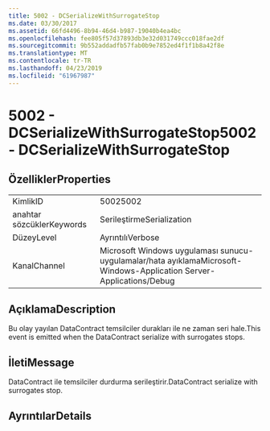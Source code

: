 ```yaml
---
title: 5002 - DCSerializeWithSurrogateStop
ms.date: 03/30/2017
ms.assetid: 66fd4496-8b94-46d4-b987-19040b4ea4bc
ms.openlocfilehash: fee805f57d37893db3e32d031749ccc018fae2df
ms.sourcegitcommit: 9b552addadfb57fab0b9e7852ed4f1f1b8a42f8e
ms.translationtype: MT
ms.contentlocale: tr-TR
ms.lasthandoff: 04/23/2019
ms.locfileid: "61967987"
---
```

# <a name="5002---dcserializewithsurrogatestop"></a><span data-ttu-id="b4fbf-102">5002 - DCSerializeWithSurrogateStop</span><span class="sxs-lookup"><span data-stu-id="b4fbf-102">5002 - DCSerializeWithSurrogateStop</span></span>
## <a name="properties"></a><span data-ttu-id="b4fbf-103">Özellikler</span><span class="sxs-lookup"><span data-stu-id="b4fbf-103">Properties</span></span>  
  
|||  
|-|-|  
|<span data-ttu-id="b4fbf-104">Kimlik</span><span class="sxs-lookup"><span data-stu-id="b4fbf-104">ID</span></span>|<span data-ttu-id="b4fbf-105">5002</span><span class="sxs-lookup"><span data-stu-id="b4fbf-105">5002</span></span>|  
|<span data-ttu-id="b4fbf-106">anahtar sözcükler</span><span class="sxs-lookup"><span data-stu-id="b4fbf-106">Keywords</span></span>|<span data-ttu-id="b4fbf-107">Serileştirme</span><span class="sxs-lookup"><span data-stu-id="b4fbf-107">Serialization</span></span>|  
|<span data-ttu-id="b4fbf-108">Düzey</span><span class="sxs-lookup"><span data-stu-id="b4fbf-108">Level</span></span>|<span data-ttu-id="b4fbf-109">Ayrıntılı</span><span class="sxs-lookup"><span data-stu-id="b4fbf-109">Verbose</span></span>|  
|<span data-ttu-id="b4fbf-110">Kanal</span><span class="sxs-lookup"><span data-stu-id="b4fbf-110">Channel</span></span>|<span data-ttu-id="b4fbf-111">Microsoft Windows uygulaması sunucu-uygulamalar/hata ayıklama</span><span class="sxs-lookup"><span data-stu-id="b4fbf-111">Microsoft-Windows-Application Server-Applications/Debug</span></span>|  
  
## <a name="description"></a><span data-ttu-id="b4fbf-112">Açıklama</span><span class="sxs-lookup"><span data-stu-id="b4fbf-112">Description</span></span>  
 <span data-ttu-id="b4fbf-113">Bu olay yayılan DataContract temsilciler durakları ile ne zaman seri hale.</span><span class="sxs-lookup"><span data-stu-id="b4fbf-113">This event is emitted when the DataContract serialize with surrogates stops.</span></span>  
  
## <a name="message"></a><span data-ttu-id="b4fbf-114">İleti</span><span class="sxs-lookup"><span data-stu-id="b4fbf-114">Message</span></span>  
 <span data-ttu-id="b4fbf-115">DataContract ile temsilciler durdurma serileştirir.</span><span class="sxs-lookup"><span data-stu-id="b4fbf-115">DataContract serialize with surrogates stop.</span></span>  
  
## <a name="details"></a><span data-ttu-id="b4fbf-116">Ayrıntılar</span><span class="sxs-lookup"><span data-stu-id="b4fbf-116">Details</span></span>
